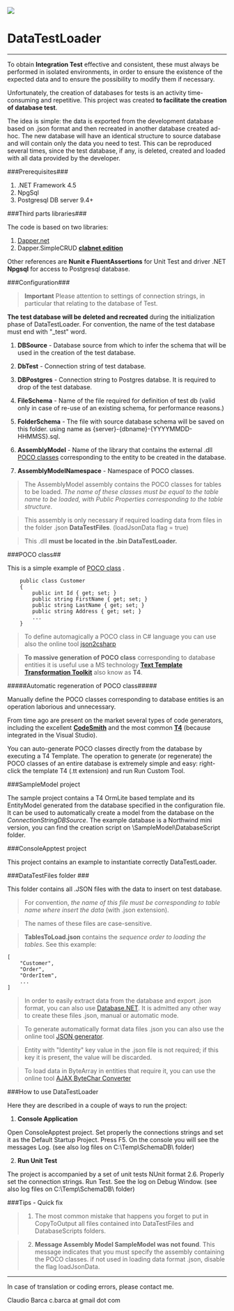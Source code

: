 ![](http://icons.iconarchive.com/icons/gakuseisean/ivista-2/64/Misc-New-Database-icon.png)

# DataTestLoader #

----------


To obtain **Integration Test** effective and consistent, these must always be performed in isolated environments, in order to ensure the existence of the expected data and to ensure the possibility to modify them if necessary.

Unfortunately, the creation of databases for tests is an activity time-consuming and repetitive. This project was created **to facilitate the creation of database test**.

The idea is simple: the data is exported from the development database based on .json format and then recreated in another database created ad-hoc.
The new database will have an identical structure to source database and will contain only the data you need to test. This can be reproduced several times, since the test database, if any, is deleted, created and loaded with all data provided by the developer. 

###Prerequisites###
1. .NET Framework 4.5
2. NpgSql
3. Postgresql DB server 9.4+

###Third parts libraries###

The code is based on two libraries:

1. [Dapper.net](https://github.com/StackExchange/dapper-dot-net) 
2. Dapper.SimpleCRUD **[clabnet edition](https://github.com/clabnet/Dapper.SimpleCRUD)**
 
Other references are **Nunit e FluentAssertions** for Unit Test and driver .NET **Npgsql** for access to Postgresql database.  


###Configuration###

> **Important** Please attention to settings of connection strings, in particular that relating to the database of Test. 
> 
**The test database will be deleted and recreated** during the initialization phase of DataTestLoader. For convention, the name of the test database must end with "_test" word.

1.  **DBSource** - Database source from which to infer the schema that will be used in the creation of the test database.

2.  **DbTest** - Connection string of test database.

3.  **DBPostgres** - Connection string to Postgres databse. It is required to drop of the test database.
 
4.  **FileSchema** - Name of the file required for definition of test db (valid only in case of re-use of an existing schema, for performance reasons.)

5.  **FolderSchema** - The file with source database schema will be saved on this folder. using name as {server}-{dbname}-{YYYYMMDD-HHMMSS}.sql. 

6.  **AssemblyModel** - Name of the library that contains the external .dll [POCO classes](https://en.wikipedia.org/wiki/Plain_Old_CLR_Object) corresponding to the entity to be created in the database.
 
7. **AssemblyModelNamespace** - Namespace of POCO classes.

> The AssemblyModel assembly contains the POCO classes for tables to be loaded. *The name of these classes must be equal to the table name to be loaded, with Public Properties corresponding to the table structure*.

> This assembly is only necessary if required loading data from files in the folder .json  **DataTestFiles**. (loadJsonData flag = true)

> This .dll **must be located in the .bin DataTestLoader.**


###POCO class##

This is a simple example of [POCO class](https://en.wikipedia.org/wiki/Plain_Old_CLR_Object) .

        public class Customer
		{
			public int Id { get; set; }
			public string FirstName { get; set; }
			public string LastName { get; set; }
			public string Address { get; set; }
			...
		}


>To define automagically a POCO class in C# language you can use also the online tool [json2csharp](http://json2csharp.com/)

>**To massive generation of POCO class** corresponding to database entities it is useful use a MS technology [**Text Template Transformation Toolkit**](https://en.wikipedia.org/wiki/Text_Template_Transformation_Toolkit) also know as **T4**.

 
#####Automatic regeneration of POCO class#####

Manually define the POCO classes corresponding to database entities is an operation laborious and unnecessary.

From time ago are present on the market several types of code generators,
including the excellent [**CodeSmith**](http://www.codesmithtools.com/product/generator) and the most common [**T4**](https://en.wikipedia.org/wiki/Text_Template_Transformation_Toolkit) (because integrated in the Visual Studio).

You can auto-generate POCO classes directly from the database by executing a T4 Template. The operation to generate (or regenerate) the POCO classes of an entire database is extremely simple and easy: right-click the template T4 (.tt extension) and run Run Custom Tool.


###SampleModel project
 
The sample project contains a T4 OrmLite based template and its EntityModel generated from the database specified in the configuration file. It can be used to automatically create a model from the database on the *ConnectionStringDBSource*.
The example database is a Northwind mini version, you can find the creation script on \SampleModel\DatabaseScript folder.

###ConsoleApptest project
 
This project contains an example to instantiate correctly DataTestLoader.

###DataTestFiles folder ###

This folder contains all .JSON files with the data to insert on test database.

> For convention, *the name of this file must be corresponding to table name where insert the data* (with .json extension). 

> The names of these files are case-sensitive.

> **TablesToLoad.json** contains the *sequence order to loading the tables*. See this example:

    [
    	"Customer",
		"Order",
		"OrderItem",
		...
	]


> In order to easily extract data from the database and export .json format, you can also use [Database.NET](http://fishcodelib.com/database.htm). It is admitted any other way to create these files .json, manual or automatic mode.
 
> To generate automatically format data files .json you can also use the online tool [JSON generator](http://www.json-generator.com/).

> Entity with "Identity" key value in the .json file is not required; if this key it is present, the value will be discarded.

> To load data in ByteArray in entities that require it, you can use the online tool [AJAX ByteChar Converter](http://tools.thebuzzmedia.com/bytechar)


###How to use DataTestLoader

Here they are described in a couple of ways to run the project:

1. **Console Application**

Open ConsoleApptest project. Set properly the connections strings and set it as the Default Startup Project. Press F5. On the console you will see the messages Log. 
(see also log files on C:\Temp\SchemaDB\ folder)

2. **Run Unit Test**

The project is accompanied by a set of unit tests NUnit format 2.6. Properly set the connection strings. Run Test. See the log on Debug Window.
(see also log files on C:\Temp\SchemaDB\ folder)



###Tips - Quick fix

> 1. The most common mistake that happens you forget to put in CopyToOutput all files contained into DataTestFiles and DatabaseScripts folders.

> 2. **Message Assembly Model SampleModel was not found**. This message indicates that you must specify the assembly containing the POCO classes. if not used in loading data format .json, disable the flag loadJsonData.


------
In case of translation or coding errors, please contact me.

Claudio Barca 
c.barca at gmail dot com
